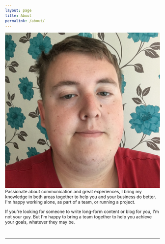 ```yaml
---
layout: page
title: About
permalink: /about/
---
```


<img class="col one right" src="/img/prof_pic.jpg">

<br/>
Passionate about communication and great experiences, I bring my knowledge in both areas together to help you and your business do better. I'm happy working alone, as part of a team, or running a project.

If you're looking for someone to write long-form content or blog for you, I'm not your guy. But I'm happy to bring a team together to help you achieve your goals, whatever they may be.


<br/>
<hr/>
<br/>
<span class="contacticon center">
	<a href="mailto:hi@samhutchings.co"><i class="fa fa-envelope-square"></i></a>
	<a href="https://github.com/Smutchings" target="_blank"><i class="fa fa-github-square"></i></a>
	<a href="https://www.linkedin.com/in/Smutchings" target="_blank"><i class="fa fa-linkedin-square"></i></a>
	<a href="https://twitter.com/Smutchings" target="_blank"><i class="fa fa-twitter-square"></i></a>
</span>

